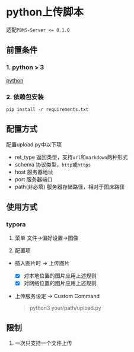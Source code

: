 # python上传脚本

适配`PBMS-Server <= 0.1.0`

## 前置条件

### 1. python > 3

[python](https://www.python.org/downloads/)

### 2. 依赖包安装

```pip install -r requirements.txt```

## 配置方式

配置upload.py中以下项

- ret_type
  返回类型，支持`url`和`markdown`两种形式
- schema
  协议类型，`http`或`https`
- host
  服务器地址
- port
  服务器端口
- path(非必填)
  服务器存储路径，相对于图床路径

## 使用方式

### typora

1. 菜单
文件->偏好设置->图像

2. 配置项

- 插入图片时 -> 上传图片
  - [x] 对本地位置的图片应用上述规则
  - [x] 对网络位置的图片应用上述规则

- 上传服务设定 -> Custom Command

  > python3 your/path/upload.py

## 限制

1. 一次只支持一个文件上传
